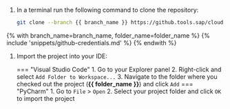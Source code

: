 1. In a terminal run the following command to clone the repository:
    ```bash
    git clone --branch {{ branch_name }} https://github.tools.sap/cloud-curriculum/exercise-code-python.git {{ folder_name }}
    ```

{% with branch_name=branch_name, folder_name=folder_name %}
{% include 'snippets/github-credentials.md' %}
{% endwith %}

1. Import the project into your IDE:

    === "Visual Studio Code"
        1. Go to your Explorer panel
        2. Right-click and select `Add Folder to Workspace...`
        3. Navigate to the folder where you checked out the project (**{{ folder_name }}**) and click `Add`
    === "PyCharm"
        1. Go to `File` > `Open`
        2. Select your project folder and click `OK` to import the project